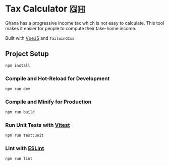 # Tax Calculator 🇬🇭
Ghana has a progressive income tax which is not easy to calculate. This tool makes it easier for people to compute their take-home income.

Built with [VueJS](https://vuejs.org) and `TailwindCss`


## Project Setup

```sh
npm install
```

### Compile and Hot-Reload for Development

```sh
npm run dev
```

### Compile and Minify for Production

```sh
npm run build
```

### Run Unit Tests with [Vitest](https://vitest.dev/)

```sh
npm run test:unit
```

### Lint with [ESLint](https://eslint.org/)

```sh
npm run lint
```
